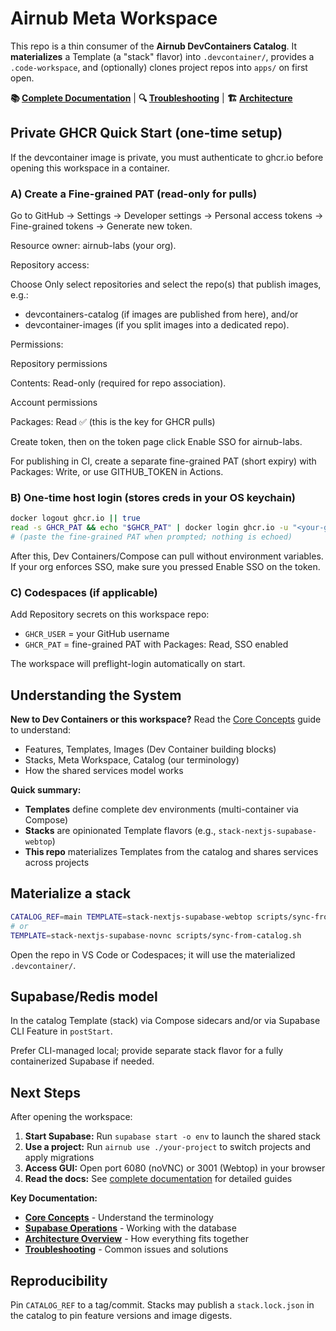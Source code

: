 # Airnub Meta Workspace

This repo is a thin consumer of the **Airnub DevContainers Catalog**. It **materializes** a Template (a "stack" flavor) into `.devcontainer/`, provides a `.code-workspace`, and (optionally) clones project repos into `apps/` on first open.

**📚 [Complete Documentation](docs/index.md)** | **🔍 [Troubleshooting](docs/reference/troubleshooting.md)** | **🏗️ [Architecture](docs/architecture/overview.md)**

## Private GHCR Quick Start (one-time setup)

If the devcontainer image is private, you must authenticate to ghcr.io before opening this workspace in a container.

### A) Create a Fine-grained PAT (read-only for pulls)

Go to GitHub → Settings → Developer settings → Personal access tokens → Fine-grained tokens → Generate new token.

Resource owner: airnub-labs (your org).

Repository access:

Choose Only select repositories and select the repo(s) that publish images, e.g.:

- devcontainers-catalog (if images are published from here), and/or
- devcontainer-images (if you split images into a dedicated repo).

Permissions:

Repository permissions

Contents: Read-only (required for repo association).

Account permissions

Packages: Read ✅ (this is the key for GHCR pulls)

Create token, then on the token page click Enable SSO for airnub-labs.

For publishing in CI, create a separate fine-grained PAT (short expiry) with Packages: Write, or use GITHUB_TOKEN in Actions.

### B) One-time host login (stores creds in your OS keychain)

```bash
docker logout ghcr.io || true
read -s GHCR_PAT && echo "$GHCR_PAT" | docker login ghcr.io -u "<your-github-username>" --password-stdin
# (paste the fine-grained PAT when prompted; nothing is echoed)
```

After this, Dev Containers/Compose can pull without environment variables.
If your org enforces SSO, make sure you pressed Enable SSO on the token.

### C) Codespaces (if applicable)

Add Repository secrets on this workspace repo:

- `GHCR_USER` = your GitHub username
- `GHCR_PAT` = fine-grained PAT with Packages: Read, SSO enabled

The workspace will preflight-login automatically on start.

## Understanding the System

**New to Dev Containers or this workspace?** Read the [Core Concepts](docs/getting-started/concepts.md) guide to understand:
- Features, Templates, Images (Dev Container building blocks)
- Stacks, Meta Workspace, Catalog (our terminology)
- How the shared services model works

**Quick summary:**
- **Templates** define complete dev environments (multi-container via Compose)
- **Stacks** are opinionated Template flavors (e.g., `stack-nextjs-supabase-webtop`)
- **This repo** materializes Templates from the catalog and shares services across projects

## Materialize a stack

```bash
CATALOG_REF=main TEMPLATE=stack-nextjs-supabase-webtop scripts/sync-from-catalog.sh
# or
TEMPLATE=stack-nextjs-supabase-novnc scripts/sync-from-catalog.sh
```

Open the repo in VS Code or Codespaces; it will use the materialized `.devcontainer/`.

## Supabase/Redis model

In the catalog Template (stack) via Compose sidecars and/or via Supabase CLI Feature in `postStart`.

Prefer CLI-managed local; provide separate stack flavor for a fully containerized Supabase if needed.

## Next Steps

After opening the workspace:
1. **Start Supabase:** Run `supabase start -o env` to launch the shared stack
2. **Use a project:** Run `airnub use ./your-project` to switch projects and apply migrations
3. **Access GUI:** Open port 6080 (noVNC) or 3001 (Webtop) in your browser
4. **Read the docs:** See [complete documentation](docs/index.md) for detailed guides

**Key Documentation:**
- **[Core Concepts](docs/getting-started/concepts.md)** - Understand the terminology
- **[Supabase Operations](docs/guides/supabase-operations.md)** - Working with the database
- **[Architecture Overview](docs/architecture/overview.md)** - How everything fits together
- **[Troubleshooting](docs/reference/troubleshooting.md)** - Common issues and solutions

## Reproducibility

Pin `CATALOG_REF` to a tag/commit. Stacks may publish a `stack.lock.json` in the catalog to pin feature versions and image digests.

